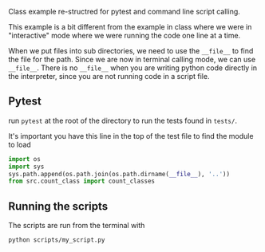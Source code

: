 
Class example re-structred for pytest and command line script calling.

This example is a bit different from the example in class where we were in "interactive" mode
where we were running the code one line at a time.

When we put files into sub directories, we need to use the `__file__` to find the file for the path.
Since we are now in terminal calling mode, we can use `__file__`.
There is no `__file__` when you are writing python code directly in the interpreter,
since you are not running code in a script file.

## Pytest

run `pytest` at the root of the directory to run the tests found in `tests/`.

It's important you have this line in the top of the test file to find the module to load

```python
import os
import sys
sys.path.append(os.path.join(os.path.dirname(__file__), '..'))
from src.count_class import count_classes
```

## Running the scripts

The scripts are run from the terminal with

```bash
python scripts/my_script.py
```
